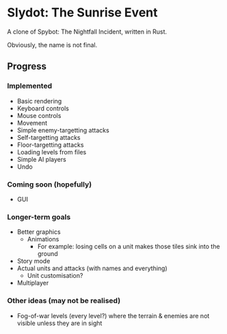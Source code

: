 Slydot: The Sunrise Event
=========================

A clone of Spybot: The Nightfall Incident, written in Rust.

Obviously, the name is not final.

Progress
--------

### Implemented

- Basic rendering
- Keyboard controls
- Mouse controls
- Movement
- Simple enemy-targetting attacks
- Self-targetting attacks
- Floor-targetting attacks
- Loading levels from files
- Simple AI players
- Undo

### Coming soon (hopefully)

- GUI

### Longer-term goals

- Better graphics
  - Animations
    - For example: losing cells on a unit makes those tiles sink into the ground
- Story mode
- Actual units and attacks (with names and everything)
  - Unit customisation?
- Multiplayer

### Other ideas (may not be realised)

- Fog-of-war levels (every level?) where the terrain & enemies are not visible
  unless they are in sight
